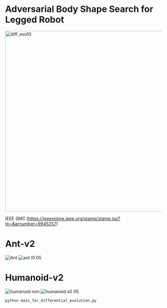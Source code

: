 # Adversarial Body Shape Search for Legged Robot

<img width="582" alt="diff_evo10" src="https://user-images.githubusercontent.com/109128805/216598893-ab768ab7-3548-450b-9887-6290fb8b1f3f.png">

IEEE SMC
(https://ieeexplore.ieee.org/stamp/stamp.jsp?tp=&arnumber=9945257)

 # Ant-v2

![Ant](https://user-images.githubusercontent.com/109128805/216598246-e05b8ebc-8d74-40e8-b665-191bab303332.gif)
![ant l0 05](https://user-images.githubusercontent.com/109128805/216598262-fe851c87-0701-4910-ac44-d212a656cf17.gif)


# Humanoid-v2

![humanoid non](https://user-images.githubusercontent.com/109128805/216598294-205fc0fa-a8b2-4120-aaac-d585c2c8f7b6.gif)
![humanoid s0 05](https://user-images.githubusercontent.com/109128805/216598312-e457c2fa-5d02-4472-aec9-285512f2d4d9.gif)


```
python main_for_differential_evolution.py
```
